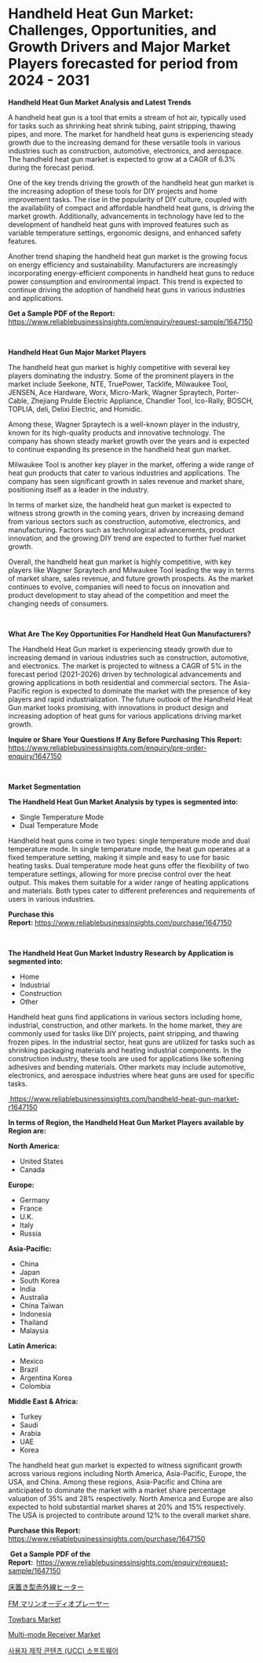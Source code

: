 <p><h1>Handheld Heat Gun Market: Challenges, Opportunities, and Growth Drivers and Major Market Players forecasted for period from 2024 - 2031</h1></p><p><strong>Handheld Heat Gun Market Analysis and Latest Trends</strong></p>
<p><p>A handheld heat gun is a tool that emits a stream of hot air, typically used for tasks such as shrinking heat shrink tubing, paint stripping, thawing pipes, and more. The market for handheld heat guns is experiencing steady growth due to the increasing demand for these versatile tools in various industries such as construction, automotive, electronics, and aerospace. The handheld heat gun market is expected to grow at a CAGR of 6.3% during the forecast period.</p><p>One of the key trends driving the growth of the handheld heat gun market is the increasing adoption of these tools for DIY projects and home improvement tasks. The rise in the popularity of DIY culture, coupled with the availability of compact and affordable handheld heat guns, is driving the market growth. Additionally, advancements in technology have led to the development of handheld heat guns with improved features such as variable temperature settings, ergonomic designs, and enhanced safety features.</p><p>Another trend shaping the handheld heat gun market is the growing focus on energy efficiency and sustainability. Manufacturers are increasingly incorporating energy-efficient components in handheld heat guns to reduce power consumption and environmental impact. This trend is expected to continue driving the adoption of handheld heat guns in various industries and applications.</p></p>
<p><strong>Get a Sample PDF of the Report:&nbsp;</strong> <a href="https://www.reliablebusinessinsights.com/enquiry/request-sample/1647150">https://www.reliablebusinessinsights.com/enquiry/request-sample/1647150</a></p>
<p>&nbsp;</p>
<p><strong>Handheld Heat Gun Major Market Players</strong></p>
<p><p>The handheld heat gun market is highly competitive with several key players dominating the industry. Some of the prominent players in the market include Seekone, NTE, TruePower, Tacklife, Milwaukee Tool, JENSEN, Ace Hardware, Worx, Micro-Mark, Wagner Spraytech, Porter-Cable, Zhejiang Prulde Electric Appliance, Chandler Tool, Ico-Rally, BOSCH, TOPLIA, deli, Delixi Electric, and Homidic.</p><p>Among these, Wagner Spraytech is a well-known player in the industry, known for its high-quality products and innovative technology. The company has shown steady market growth over the years and is expected to continue expanding its presence in the handheld heat gun market.</p><p>Milwaukee Tool is another key player in the market, offering a wide range of heat gun products that cater to various industries and applications. The company has seen significant growth in sales revenue and market share, positioning itself as a leader in the industry.</p><p>In terms of market size, the handheld heat gun market is expected to witness strong growth in the coming years, driven by increasing demand from various sectors such as construction, automotive, electronics, and manufacturing. Factors such as technological advancements, product innovation, and the growing DIY trend are expected to further fuel market growth.</p><p>Overall, the handheld heat gun market is highly competitive, with key players like Wagner Spraytech and Milwaukee Tool leading the way in terms of market share, sales revenue, and future growth prospects. As the market continues to evolve, companies will need to focus on innovation and product development to stay ahead of the competition and meet the changing needs of consumers.</p></p>
<p>&nbsp;</p>
<p><strong>What Are The Key Opportunities For Handheld Heat Gun Manufacturers?</strong></p>
<p><p>The Handheld Heat Gun market is experiencing steady growth due to increasing demand in various industries such as construction, automotive, and electronics. The market is projected to witness a CAGR of 5% in the forecast period (2021-2026) driven by technological advancements and growing applications in both residential and commercial sectors. The Asia-Pacific region is expected to dominate the market with the presence of key players and rapid industrialization. The future outlook of the Handheld Heat Gun market looks promising, with innovations in product design and increasing adoption of heat guns for various applications driving market growth.</p></p>
<p><strong>Inquire or Share Your Questions If Any Before Purchasing This Report:</strong> <a href="https://www.reliablebusinessinsights.com/enquiry/pre-order-enquiry/1647150">https://www.reliablebusinessinsights.com/enquiry/pre-order-enquiry/1647150</a></p>
<p>&nbsp;</p>
<p><strong>Market Segmentation</strong></p>
<p><strong>The Handheld Heat Gun Market Analysis by types is segmented into:</strong></p>
<p><ul><li>Single Temperature Mode</li><li>Dual Temperature Mode</li></ul></p>
<p><p>Handheld heat guns come in two types: single temperature mode and dual temperature mode. In single temperature mode, the heat gun operates at a fixed temperature setting, making it simple and easy to use for basic heating tasks. Dual temperature mode heat guns offer the flexibility of two temperature settings, allowing for more precise control over the heat output. This makes them suitable for a wider range of heating applications and materials. Both types cater to different preferences and requirements of users in various industries.</p></p>
<p><strong>Purchase this Report:&nbsp;</strong><a href="https://www.reliablebusinessinsights.com/purchase/1647150">https://www.reliablebusinessinsights.com/purchase/1647150</a></p>
<p>&nbsp;</p>
<p><strong>The Handheld Heat Gun Market Industry Research by Application is segmented into:</strong></p>
<p><ul><li>Home</li><li>Industrial</li><li>Construction</li><li>Other</li></ul></p>
<p><p>Handheld heat guns find applications in various sectors including home, industrial, construction, and other markets. In the home market, they are commonly used for tasks like DIY projects, paint stripping, and thawing frozen pipes. In the industrial sector, heat guns are utilized for tasks such as shrinking packaging materials and heating industrial components. In the construction industry, these tools are used for applications like softening adhesives and bending materials. Other markets may include automotive, electronics, and aerospace industries where heat guns are used for specific tasks.</p></p>
<p><a href="https://www.reliablebusinessinsights.com/handheld-heat-gun-market-r1647150">&nbsp;https://www.reliablebusinessinsights.com/handheld-heat-gun-market-r1647150</a></p>
<p><strong>In terms of Region, the Handheld Heat Gun Market Players available by Region are:</strong></p>
<p>
    <p> <strong> North America: </strong>
        <ul>
            <li>United States</li>
            <li>Canada</li>
        </ul>
        </p> 
    <p> <strong> Europe: </strong>
        <ul>
            <li>Germany</li>
            <li>France</li>
            <li>U.K.</li>
            <li>Italy</li>
            <li>Russia</li>
        </ul>
        </p> 
    <p> <strong> Asia-Pacific: </strong>
        <ul>
            <li>China</li>
            <li>Japan</li>
            <li>South Korea</li>
            <li>India</li>
            <li>Australia</li>
            <li>China Taiwan</li>
            <li>Indonesia</li>
            <li>Thailand</li>
            <li>Malaysia</li>
        </ul>
        </p> 
    <p> <strong> Latin America: </strong>
        <ul>
            <li>Mexico</li>
            <li>Brazil</li>
            <li>Argentina Korea</li>
            <li>Colombia</li>
        </ul>
        </p> 
    <p> <strong> Middle East & Africa: </strong>
        <ul>
            <li>Turkey</li>
            <li>Saudi</li>
            <li>Arabia</li>
            <li>UAE</li>
            <li>Korea</li>
        </ul>
    </p>
    </p>
<p><p>The handheld heat gun market is expected to witness significant growth across various regions including North America, Asia-Pacific, Europe, the USA, and China. Among these regions, Asia-Pacific and China are anticipated to dominate the market with a market share percentage valuation of 35% and 28% respectively. North America and Europe are also expected to hold substantial market shares at 20% and 15% respectively. The USA is projected to contribute around 12% to the overall market share.</p></p>
<p><strong>Purchase this Report: </strong><a href="https://www.reliablebusinessinsights.com/purchase/1647150">https://www.reliablebusinessinsights.com/purchase/1647150</a></p>
<p>&nbsp;<strong>Get a Sample PDF of the Report:&nbsp;&nbsp;</strong><a href="https://www.reliablebusinessinsights.com/enquiry/request-sample/1647150">https://www.reliablebusinessinsights.com/enquiry/request-sample/1647150</a></p>
<p><strong></strong></p>
<p><p><a href="https://github.com/gfggqjbfys368009/Market-Research-Report-List-2/blob/main/1853829158908.md">床置き型赤外線ヒーター</a></p><p><a href="https://github.com/vlcostes/Market-Research-Report-List-2/blob/main/3922876158909.md">FM マリンオーディオプレーヤー</a></p><p><a href="https://github.com/derrinmiltonellis35gcl/Market-Research-Report-List-3/blob/main/towbars-market.md">Towbars Market</a></p><p><a href="https://github.com/Chiragrp22/Market-Research-Report-List-5/blob/main/multi-mode-receiver-market.md">Multi-mode Receiver Market</a></p><p><a href="https://github.com/ConstantinVon/Market-Research-Report-List-1/blob/main/9423032170461.md">사용자 제작 콘텐츠 (UCC) 소프트웨어</a></p></p>
